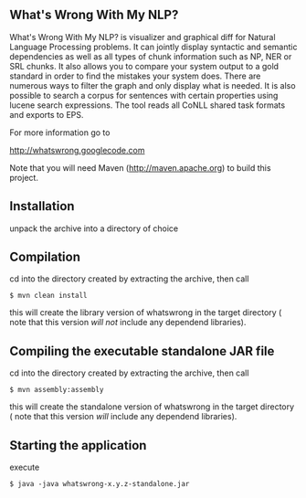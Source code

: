 What's Wrong With My NLP?
-------------------------

What's Wrong With My NLP? is visualizer and graphical diff for Natural Language Processing problems. It can
jointly display syntactic and semantic dependencies as well as all types of chunk information such as NP, NER or
SRL chunks. It also allows you to compare your system output to a gold standard in order to find the mistakes
your system does. There are numerous ways to filter the graph and only display what is needed. It is also possible
to search a corpus for sentences with certain properties using lucene search expressions. The tool reads all
CoNLL shared task formats and exports to EPS.

For more information go to

http://whatswrong.googlecode.com

Note that you will need Maven (http://maven.apache.org) to build this project.

Installation
------------

unpack the archive into a directory of choice

Compilation
-----------

cd into the directory created by extracting the archive, then call

`$ mvn clean install`

this will create the library version of whatswrong in the target directory (
note that this version *will not* include any dependend libraries).

Compiling the executable standalone JAR file
--------------------------------------------

cd into the directory created by extracting the archive, then call

`$ mvn assembly:assembly`

this will create the standalone version of whatswrong in the target directory (
note that this version *will* include any dependend libraries).


Starting the application
------------------------

execute

`$ java -java whatswrong-x.y.z-standalone.jar`
